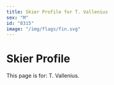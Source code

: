 ```yaml
---
title: Skier Profile for T. Vallenius
sex: "M"
id: "8315"
image: "/img/flags/fin.svg" 
---
```


# Skier Profile

This page is for: T. Vallenius.
    